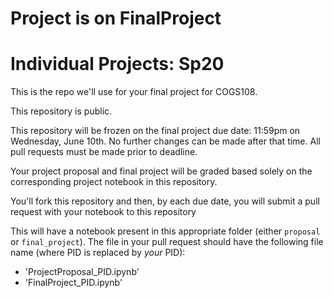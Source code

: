 # Project is on FinalProject



# Individual Projects: Sp20

This is the repo we'll use for your final project for COGS108.

This repository is public.

This repository will be frozen on the final project due date: 11:59pm on Wednesday, June 10th. No further changes can be made after that time. All pull requests must be made prior to deadline.

Your project proposal and final project will be graded based solely on the corresponding project notebook in this repository.

You'll fork this repository and then, by each due date, you will submit a pull request with your notebook to this repository

This will have a notebook present in this appropriate folder (either `proposal` or `final_project`). The file in your pull request should have the following file name (where PID is replaced by *your* PID):

- 'ProjectProposal_PID.ipynb'
- 'FinalProject_PID.ipynb'
